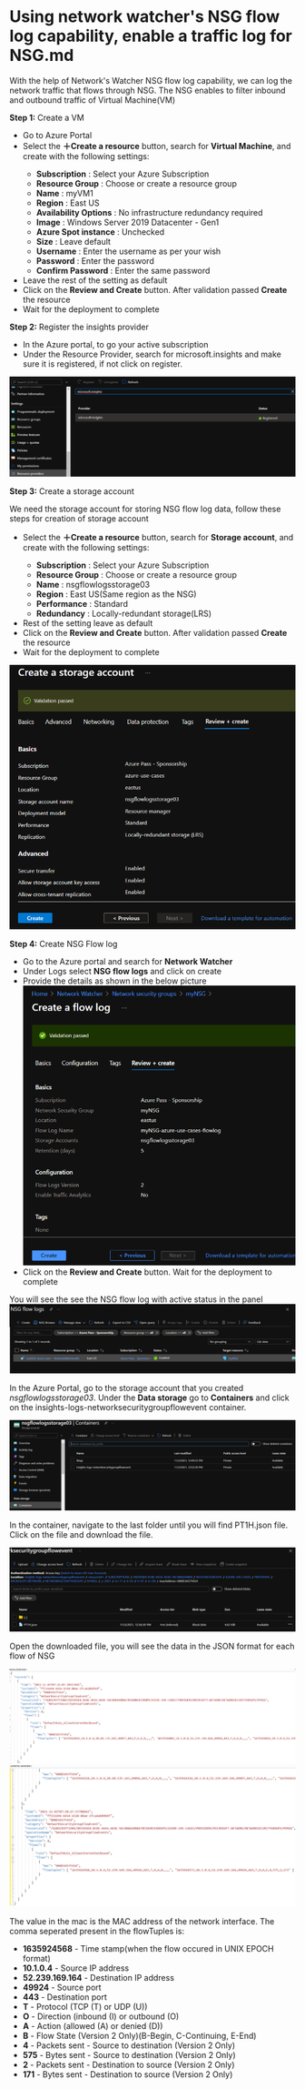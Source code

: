 # Using network watcher's NSG flow log capability, enable a traffic log for NSG.md

With the help of Network's Watcher NSG flow log capability, we can log the network traffic that flows through NSG. The NSG enables to filter inbound and outbound traffic of Virtual Machine(VM)


<b>Step 1:</b> Create a VM

<ul>
  <li>Go to Azure Portal</li>
  <li>Select the <b>＋Create a resource</b> button, search for <b>Virtual Machine</b>, and create with the following settings:</li>
  <ul>
    <li><b>Subscription</b> : Select your Azure Subscription</li>
    <li><b>Resource Group</b> : Choose or create a resource group</li>
    <li><b>Name</b> : myVM1</li>
    <li><b>Region</b> : East US</li>
    <li><b>Availability Options</b> : No infrastructure redundancy required</li>
    <li><b>Image</b> : Windows Server 2019 Datacenter - Gen1</li>
    <li><b>Azure Spot instance</b> : Unchecked</li>
    <li><b>Size</b> : Leave default</li>
    <li><b>Username</b> : Enter the username as per your wish</li>
    <li><b>Password</b> : Enter the password</li>
    <li><b>Confirm Password</b> : Enter the same password</li>
  </ul>
  <li>Leave the rest of the setting as default</li>
 
  <li>Click on the <b>Review and Create</b> button. After validation passed <b>Create</b> the resource </li>
  <li>Wait for the deployment to complete</li>
 </ul>
 
 
 <b>Step 2:</b> Register the insights provider
 
 <ul>
  <li>In the Azure portal, to go your active subscription</li>
  <li>Under the Resource Provider, search for microsoft.insights and make sure it is registered, if not click on register.</li>
 </ul>


<img src="Images/microsoft insight.png">


<b>Step 3:</b> Create a storage account

We need the storage account for storing NSG flow log data, follow these steps for creation of storage account

<ul>
  <li>Select the <b>＋Create a resource</b> button, search for <b>Storage account</b>, and create with the following settings:</li>
  <ul>
    <li><b>Subscription</b> : Select your Azure Subscription</li>
    <li><b>Resource Group</b> : Choose or create a resource group</li>
    <li><b>Name</b> : nsgflowlogsstorage03</li>
    <li><b>Region</b> : East US(Same region as the NSG)</li>
    <li><b>Performance</b> : Standard</li>
    <li><b>Redundancy</b> : Locally-redundant storage(LRS)</li>
  </ul>
  <li>Rest of the setting leave as default</li>
  <li>Click on the <b>Review and Create</b> button. After validation passed <b>Create</b> the resource </li>
  <li>Wait for the deployment to complete</li>
 </ul>

<img src="Images/storage account.png">

 <b>Step 4:</b> Create NSG Flow log
 
 <ul>
  <li>Go to the Azure portal and search for <b>Network Watcher</b></li>
  <li>Under Logs select <b>NSG flow logs</b> and click on create</li>
  <li>Provide the details as shown in the below picture</li>

  <img src="Images/flow log.png">
  
  <li>Click on the <b>Review and Create</b> button. Wait for the deployment to complete</li>
 </ul>
 
You will see the see the NSG flow log with active status in the panel
<img src="Images/flow log 1.png">

In the Azure Portal, go to the storage account that you created <i>nsgflowlogsstorage03</i>. Under the <b>Data storage</b> go to <b>Containers</b> and click on the insights-logs-networksecuritygroupflowevent container.

<img src="Images/container.png">

In the container, navigate to the last folder until you will find PT1H.json file. Click on the file and download the file.

<img src="Images/file.png">

Open the downloaded file, you will see the data in the JSON format for each flow of NSG

<img src="Images/ex1.png">

<img src="Images/ex2.png">

The value in the mac is the MAC address of the network interface. The comma seperated present in the flowTuples is:

<ul>
  <li><b>1635924568</b> - Time stamp(when the flow occured in UNIX EPOCH format)</li>
  <li><b>10.1.0.4</b> - Source IP address</li>
  <li><b>52.239.169.164</b> - Destination IP address</li>
  <li><b>49924</b> - Source port</li>
  <li><b>443</b> - Destination port</li>
  <li><b>T</b> - Protocol (TCP (T) or UDP (U))</li>
  <li><b>O</b> - Direction (inbound (I) or outbound (O)</li>
  <li><b>A</b> - Action (allowed (A) or denied (D))</li>
  <li><b>B</b> - Flow State (Version 2 Only)(B-Begin, C-Continuing, E-End)</li>
  <li><b>4</b> - Packets sent - Source to destination (Version 2 Only)</li>
  <li><b>575</b> - Bytes sent - Source to destination (Version 2 Only)</li>
  <li><b>2</b> - Packets sent - Destination to source (Version 2 Only)</li>
  <li><b>171</b> - Bytes sent - Destination to source (Version 2 Only)</li>
